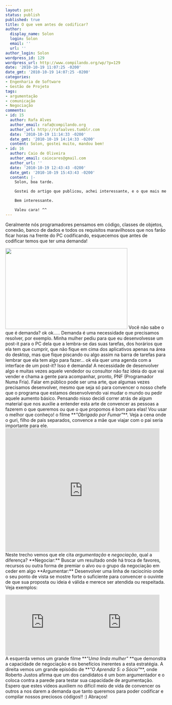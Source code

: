 ```yaml
---
layout: post
status: publish
published: true
title: O que vem antes de codificar?
author:
  display_name: Solon
  login: Solon
  email: ''
  url: ''
author_login: Solon
wordpress_id: 129
wordpress_url: http://www.compilando.org/wp/?p=129
date: '2010-10-19 11:07:25 -0200'
date_gmt: '2010-10-19 14:07:25 -0200'
categories:
- Engenharia de Software
- Gestão de Projeto
tags:
- argumentação
- comunicação
- Negociação
comments:
- id: 15
  author: Rafa Alves
  author_email: rafa@compilando.org
  author_url: http://rafaalves.tumblr.com
  date: '2010-10-19 11:14:33 -0200'
  date_gmt: '2010-10-19 14:14:33 -0200'
  content: Solon, gostei muito, mandou bem!
- id: 16
  author: Caio de Oliveira
  author_email: caiocares@gmail.com
  author_url: ''
  date: '2010-10-19 12:43:43 -0200'
  date_gmt: '2010-10-19 15:43:43 -0200'
  content: |-
    Solon, boa tarde.

    Gostei do artigo que publicou, achei interessante, e o que mais me chamou a atenção é sobre o filme "Obrigado por fumar" e o Roberto Justus, onde realmente colocou o cara na parede e falou "sai dessa agora"

    Bem interessante.

    Valeu cara! ^^
---
```

<p style="text-align: left;">Geralmente nós programadores pensamos em código, classes de objetos, conexão, banco de dados e todos os requisitos maravilhosos que nos farão ficar horas na frente do PC codificando, esquecemos que antes de codificar temos que ter uma demanda!
<p style="text-align: left;"><img class="aligncenter" src="http://1.bp.blogspot.com/_zDs7ogxLWbE/TCJ1Wl2proI/AAAAAAAAADo/1_W98yBgsUY/s1600/C%C3%B3pia+(2)+de+Untitled+4.bmp" alt="" width="380" height="252" />
Você não sabe o que é demanda? ok ok.....
Demanda é uma necessidade que precisamos resolver, por exemplo.
Minha mulher pediu para que eu desenvolvesse um post-it para o PC dela que a lembra-se das suas tarefas, dos horários que ela tem que cumprir, que não fique em cima dos aplicativos apenas na área do desktop, mas que fique piscando ou algo assim na barra de tarefas para lembrar que ela tem algo para fazer... ok ela quer uma agenda com a interface de um post-it?
Isso é demanda! A necessidade de desenvolver algo e muitas vezes aquele vendedor ou consultor não faz ideia do que vai vender e chama a gente para acompanhar, pronto, PNF (Programador Numa Fria).
Falar em público pode ser uma arte, que algumas vezes precisamos desenvolver, mesmo que seja só para convencer o nosso chefe que o programa que estamos desenvolvendo vai mudar o mundo ou pedir aquele aumento básico.
Pensando nisso decidi correr atrás de algum material que nos auxilie a entender esta arte de convencer as pessoas a fazerem o que queremos ou que o que propomos é bom para elas!
Vou usar o melhor que conheço! o filme **<em>"Obrigado por Fumar"</em>**.
Veja a cena onde o guri, filho de pais separados, convence a mãe que viajar com o pai seria importante para ele.
<object classid="clsid:d27cdb6e-ae6d-11cf-96b8-444553540000" width="480" height="385" codebase="http://download.macromedia.com/pub/shockwave/cabs/flash/swflash.cab#version=6,0,40,0"><param name="allowFullScreen" value="true" /><param name="allowscriptaccess" value="always" /><param name="src" value="http://www.youtube.com/v/pPqpbPYm8Dw?fs=1&amp;hl=pt_BR" /><param name="allowfullscreen" value="true" /><embed type="application/x-shockwave-flash" width="480" height="385" src="http://www.youtube.com/v/pPqpbPYm8Dw?fs=1&amp;hl=pt_BR" allowscriptaccess="always" allowfullscreen="true"></embed></object>
Neste trecho vemos que ele cita <em>argumentação </em>e <em>negociação</em>, qual a diferença?
**Negociar:** Buscar um resultado onde há troca de favores, recursos ou outra forma de premiar o alvo ou o grupo da negociação em ceder em algo
**Argumentar:** Desenvolver uma linha de raciocínio onde o seu ponto de vista se mostre forte o suficiente para convencer o ouvinte de que sua proposta ou ideia é válida e merece ser atendida ou respeitada.
Veja exemplos:
<div style="float: left;"><object classid="clsid:d27cdb6e-ae6d-11cf-96b8-444553540000" width="240" height="190" codebase="http://download.macromedia.com/pub/shockwave/cabs/flash/swflash.cab#version=6,0,40,0"><param name="allowFullScreen" value="true" /><param name="allowscriptaccess" value="always" /><param name="src" value="http://www.youtube.com/v/IQvX5vssh-4?fs=1&amp;hl=pt_BR" /><param name="allowfullscreen" value="true" /><embed type="application/x-shockwave-flash" width="240" height="190" src="http://www.youtube.com/v/IQvX5vssh-4?fs=1&amp;hl=pt_BR" allowscriptaccess="always" allowfullscreen="true"></embed></object></div>
<div style="float: rigth;"><object classid="clsid:d27cdb6e-ae6d-11cf-96b8-444553540000" width="240" height="190" codebase="http://download.macromedia.com/pub/shockwave/cabs/flash/swflash.cab#version=6,0,40,0"><param name="allowFullScreen" value="true" /><param name="allowscriptaccess" value="always" /><param name="src" value="http://www.youtube.com/v/2Y4xarORNiI?fs=1&amp;hl=pt_BR" /><param name="allowfullscreen" value="true" /><embed type="application/x-shockwave-flash" width="240" height="190" src="http://www.youtube.com/v/2Y4xarORNiI?fs=1&amp;hl=pt_BR" allowscriptaccess="always" allowfullscreen="true"></embed></object></div>
A esquerda vemos um grande filme **<em>"Uma linda mulher" </em>**que demonstra a capacidade de negociação e os benefícios inerentes a esta estratégia.
A direita vemos um grande episódio de **<em>"O Aprendiz 5: o Sócio"</em>**, onde Roberto Justos afirma que um dos candidatos é um bom argumentador e o coloca contra a parede para testar sua capacidade de argumentação.
Espero que estes vídeos auxiliem no difícil meio de vida de convencer os outros a nos darem a demanda que tanto queremos para poder codificar e compilar nossos preciosos códigos!! :)
Abraços!
